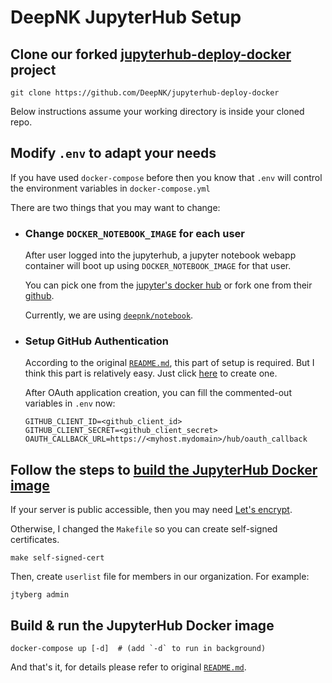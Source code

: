 # DeepNK JupyterHub Setup


## Clone our forked [jupyterhub-deploy-docker](https://github.com/DeepNK/jupyterhub-deploy-docker) project

    git clone https://github.com/DeepNK/jupyterhub-deploy-docker

Below instructions assume your working directory is inside your cloned repo.

## Modify `.env` to adapt your needs

If you have used `docker-compose` before then you know that `.env` will control the environment variables
in `docker-compose.yml`

There are two things that you may want to change:

- ### Change `DOCKER_NOTEBOOK_IMAGE` for each user

  After user logged into the jupyterhub, a jupyter notebook webapp container will boot up using `DOCKER_NOTEBOOK_IMAGE` for that user.

  You can pick one from the [jupyter's docker hub](https://hub.docker.com/u/jupyter/) or fork one from their [github](https://github.com/jupyter/docker-stacks).

  Currently, we are using [`deepnk/notebook`](https://github.com/DeepNK/jupyterhub-deploy-docker/tree/master/deepnk-notebook).

- ### Setup GitHub Authentication

  According to the original [`README.md`](https://github.com/DeepNK/jupyterhub-deploy-docker#setup-github-authentication), this part of setup is required. But I think this part is relatively easy. Just click [here](https://github.com/settings/applications/new) to create one.

  After OAuth application creation, you can fill the commented-out variables in `.env` now:

      GITHUB_CLIENT_ID=<github_client_id>
      GITHUB_CLIENT_SECRET=<github_client_secret>
      OAUTH_CALLBACK_URL=https://<myhost.mydomain>/hub/oauth_callback

## Follow the steps to [build the JupyterHub Docker image](https://github.com/DeepNK/jupyterhub-deploy-docker#build-the-jupyterhub-docker-image)

If your server is public accessible, then you may need [Let's encrypt](https://letsencrypt.org/). 

Otherwise, I changed the `Makefile` so you can create self-signed certificates.

    make self-signed-cert

Then, create `userlist` file for members in our organization. For example:

    jtyberg admin

## Build & run the JupyterHub Docker image

    docker-compose up [-d]  # (add `-d` to run in background)

And that's it, for details please refer to original [`README.md`](https://github.com/DeepNK/jupyterhub-deploy-docker).
